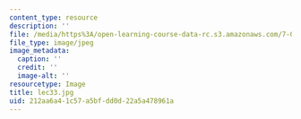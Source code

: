 ```yaml
---
content_type: resource
description: ''
file: /media/https%3A/open-learning-course-data-rc.s3.amazonaws.com/7-014-introductory-biology-spring-2005/212aa6a41c57a5bfdd0d22a5a478961a_lec33.jpg
file_type: image/jpeg
image_metadata:
  caption: ''
  credit: ''
  image-alt: ''
resourcetype: Image
title: lec33.jpg
uid: 212aa6a4-1c57-a5bf-dd0d-22a5a478961a
---
```

